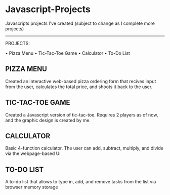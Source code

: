 # Javascript-Projects
Javascripts projects I've created (subject to change as I complete more projects)
_________________________________________________________________________________

PROJECTS:

• Pizza Menu
• Tic-Tac-Toe Game
• Calculator
• To-Do List


PIZZA MENU
----------
Created an interactive web-based pizza ordering form that recives input from the user, calculates the total price, and shoots it back to the user.


TIC-TAC-TOE GAME
----------------
Created a Javascript version of tic-tac-toe. Requires 2 players as of now, and the graphic design is created by me.

CALCULATOR
----------
Basic 4-function calculator. The user can add, subtract, multiply, and divide via the webpage-based UI

TO-DO LIST
----------
A to-do list that allows to type in, add, and remove tasks from the list via browser memory storage 
